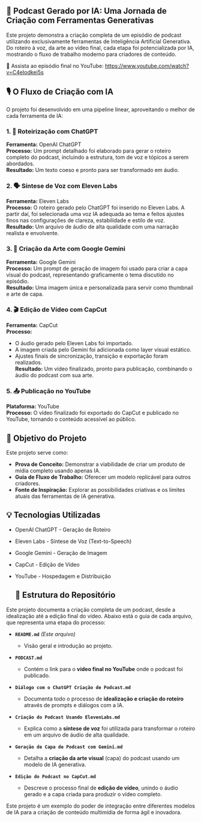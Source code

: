 ## 🤖 **Podcast Gerado por IA: Uma Jornada de Criação com Ferramentas Generativas**

Este projeto demonstra a criação completa de um episódio de podcast utilizando exclusivamente ferramentas de Inteligência Artificial Generativa. Do roteiro à voz, da arte ao vídeo final, cada etapa foi potencializada por IA, mostrando o fluxo de trabalho moderno para criadores de conteúdo.

🔗 Assista ao episódio final no YouTube:
https://www.youtube.com/watch?v=C4eIodkej5s

## 🎙️ O Fluxo de Criação com IA

O projeto foi desenvolvido em uma pipeline linear, aproveitando o melhor de cada ferramenta de IA:

### 1. 📝 Roteirização com ChatGPT
**Ferramenta:** OpenAI ChatGPT  
**Processo:** Um prompt detalhado foi elaborado para gerar o roteiro completo do podcast, incluindo a estrutura, tom de voz e tópicos a serem abordados.  
**Resultado:** Um texto coeso e pronto para ser transformado em áudio.

### 2. 🗣️ Síntese de Voz com Eleven Labs
**Ferramenta:** Eleven Labs  
**Processo:** O roteiro gerado pelo ChatGPT foi inserido no Eleven Labs. A partir daí, foi selecionada uma voz IA adequada ao tema e feitos ajustes finos nas configurações de clareza, estabilidade e estilo de voz.  
**Resultado:** Um arquivo de áudio de alta qualidade com uma narração realista e envolvente.

### 3. 🎨 Criação da Arte com Google Gemini
**Ferramenta:** Google Gemini  
**Processo:** Um prompt de geração de imagem foi usado para criar a capa visual do podcast, representando graficamente o tema discutido no episódio.  
**Resultado:** Uma imagem única e personalizada para servir como thumbnail e arte de capa.

### 4. 🎬 Edição de Vídeo com CapCut
**Ferramenta:** CapCut  
**Processo:**
- O áudio gerado pelo Eleven Labs foi importado.
- A imagem criada pelo Gemini foi adicionada como layer visual estático.
- Ajustes finais de sincronização, transição e exportação foram realizados.  
**Resultado:** Um vídeo finalizado, pronto para publicação, combinando o áudio do podcast com sua arte.

### 5. 📤 Publicação no YouTube
**Plataforma:** YouTube  
**Processo:** O vídeo finalizado foi exportado do CapCut e publicado no YouTube, tornando o conteúdo acessível ao público.

## 🚀 Objetivo do Projeto

Este projeto serve como:

- **Prova de Conceito:** Demonstrar a viabilidade de criar um produto de mídia completo usando apenas IA.
- **Guia de Fluxo de Trabalho:** Oferecer um modelo replicável para outros criadores.
- **Fonte de Inspiração:** Explorar as possibilidades criativas e os limites atuais das ferramentas de IA generativa.

## 💡 Tecnologias Utilizadas

- OpenAI ChatGPT - Geração de Roteiro
- Eleven Labs - Síntese de Voz (Text-to-Speech)
- Google Gemini - Geração de Imagem
- CapCut - Edição de Vídeo
- YouTube - Hospedagem e Distribuição

  ## 📁 Estrutura do Repositório

Este projeto documenta a criação completa de um podcast, desde a idealização até a edição final do vídeo. Abaixo está o guia de cada arquivo, que representa uma etapa do processo:

- **`README.md`** *(Este arquivo)*
  - Visão geral e introdução ao projeto.

- **`PODCAST.md`**
  - Contém o link para o **vídeo final no YouTube** onde o podcast foi publicado.

- **`Diálogo com o ChatGPT Criação de Podcast.md`**
  - Documenta todo o processo de **idealização e criação do roteiro** através de prompts e diálogos com a IA.

- **`Criação do Podcast Usando ElevenLabs.md`**
  - Explica como a **síntese de voz** foi utilizada para transformar o roteiro em um arquivo de áudio de alta qualidade.

- **`Geração de Capa de Podcast com Gemini.md`**
  - Detalha a **criação da arte visual** (capa) do podcast usando um modelo de IA generativa.

- **`Edição do Podcast no CapCut.md`**
  - Descreve o processo final de **edição de vídeo**, unindo o áudio gerado e a capa criada para produzir o vídeo completo.

Este projeto é um exemplo do poder de integração entre diferentes modelos de IA para a criação de conteúdo multimídia de forma ágil e inovadora.
